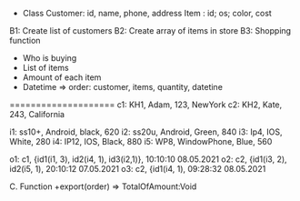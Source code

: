 + Class
Customer: id, name, phone, address
Item    : id; os; color, cost

B1: Create list of customers
B2: Create array of items in store
B3: Shopping function
+ Who is buying
+ List of items
+ Amount of each item
+ Datetime
=> order: customer, items, quantity, datetine

====================
c1: KH1, Adam, 123, NewYork
c2: KH2, Kate, 243, California

i1: ss10+, Android, black, 620
i2: ss20u, Android, Green, 840
i3: Ip4, IOS, White, 280
i4: IP12, IOS, Black, 880
i5: WP8, WindowPhone, Blue, 560

o1: c1, {id1(i1, 3), id2(i4, 1), id3(i2,1)}, 10:10:10 08.05.2021
o2: c2, {id1(i3, 2), id2(i5, 1), 20:10:12 07.05.2021
o3: c2, {id1(i4, 1), 09:28:32 08.05.2021

C. Function
+export(order) => TotalOfAmount:Void
